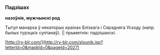 ### Падзішах
**назоўнік, мужчынскі род**

Тытул манарха ў некаторых краінах Блізкага і Сярэдняга Усходу (напр. былых турэцкіх султанаў). || прыметнік: падзішахскі.

<a rel="author">[http://rv-blr.com/](http://rv-blr.com/slounik.jsp?letterId=0&maskId=0&pageId=2027)</a>
